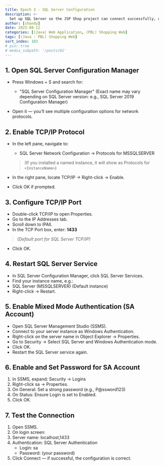 ```yaml
---
title: Epoch 3 - SQL Server Configuration
description: >-
  Set up SQL Server so the JSP Shop project can connect successfully, using TCP/IP and System Administrator (SA) authentication mode.
author: [shandy]
date: 2025-08-12
categories: [(Java) Web Application, (PBL) Shopping Web]
tags: [(Java - PBL) Shopping Web]
sort_index: 103
# pin: true
# media_subpath: '/posts/01'
---
```

## 1. Open SQL Server Configuration Manager

- Press Windows + S and search for:

  - "SQL Server Configuration Manager"
(Exact name may vary depending on SQL Server version: e.g., SQL Server 2019 Configuration Manager)

- Open it — you’ll see multiple configuration options for network protocols.

## 2. Enable TCP/IP Protocol
- In the left pane, navigate to:
  - SQL Server Network Configuration → Protocols for MSSQLSERVER
  > (If you installed a named instance, it will show as Protocols for `<InstanceName>`)

- In the right pane, locate TCP/IP → Right-click → Enable.
- Click OK if prompted.

## 3. Configure TCP/IP Port
- Double-click TCP/IP to open Properties.
- Go to the IP Addresses tab.
- Scroll down to IPAll.
- In the TCP Port box, enter: **1433**
> *(Default port for SQL Server TCP/IP)*
- Click OK.

## 4. Restart SQL Server Service
- In SQL Server Configuration Manager, click SQL Server Services.
- Find your instance name, e.g.:
- SQL Server (MSSQLSERVER) (Default instance)
- Right-click → Restart.

## 5. Enable Mixed Mode Authentication (SA Account)
- Open SQL Server Management Studio (SSMS).
- Connect to your server instance as Windows Authentication.
- Right-click on the server name in Object Explorer → Properties.
- Go to Security → Select SQL Server and Windows Authentication mode.
- Click OK.
- Restart the SQL Server service again.

## 6. Enable and Set Password for SA Account
1. In SSMS, expand: Security → Logins
2. Right-click sa → Properties.
3. On General: Set a strong password (e.g., P@ssword123)
4. On Status: Ensure Login is set to Enabled.
5. Click OK.

## 7. Test the Connection
1. Open SSMS.
2. On login screen:
3. Server name: localhost,1433
4. Authentication: SQL Server Authentication
   - Login: sa
   - Password: (your password)
5. Click Connect — if successful, the configuration is correct.